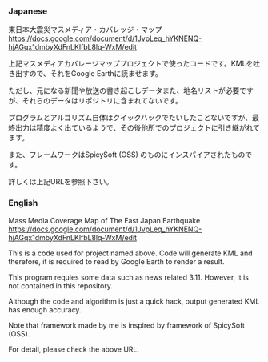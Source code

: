 ### Japanese
東日本大震災マスメディア・カバレッジ・マップ https://docs.google.com/document/d/1JvpLeq_hYKNENQ-hjAGqx1dmbyXdFnLKlfbL8lq-WxM/edit

上記マスメディアカバレージマッププロジェクトで使ったコードです。KMLを吐き出すので、それをGoogle Earthに読ませます。

ただし、元になる新聞や放送の書き起こしデータまた、地名リストが必要ですが、それらのデータはリポジトリに含まれてないです。

プログラムとアルゴリズム自体はクイックハックでたいしたことないですが、最終出力は精度よく出ているようで、その後他所でのプロジェクトに引き継がれてます。

また、フレームワークはSpicySoft (OSS) のものにインスパイアされたものです。

詳しくは上記URLを参照下さい。

### English
Mass Media Coverage Map of The East Japan Earthquake https://docs.google.com/document/d/1JvpLeq_hYKNENQ-hjAGqx1dmbyXdFnLKlfbL8lq-WxM/edit

This is a code used for project named above. Code will generate KML and therefore, it is required to read by Google Earth to render a result.

This program requies some data such as news related 3.11. However, it is not contained in this repository.

Although the code and algorithm is just a quick hack, output generated KML has enough accuracy.

Note that framework made by me is inspired by framework of SpicySoft (OSS).

For detail, please check the above URL.
